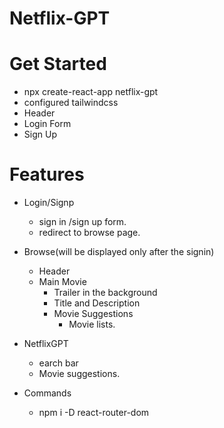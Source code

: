 <!-- @format -->

# Netflix-GPT

# Get Started

- npx create-react-app netflix-gpt
- configured tailwindcss
- Header
- Login Form
- Sign Up

# Features

- Login/Signp

  - sign in /sign up form.
  - redirect to browse page.

- Browse(will be displayed only after the signin)

  - Header
  - Main Movie
    - Trailer in the background
    - Title and Description
    - Movie Suggestions
      - Movie lists.

- NetflixGPT

  - earch bar
  - Movie suggestions.

- Commands
  - npm i -D react-router-dom

